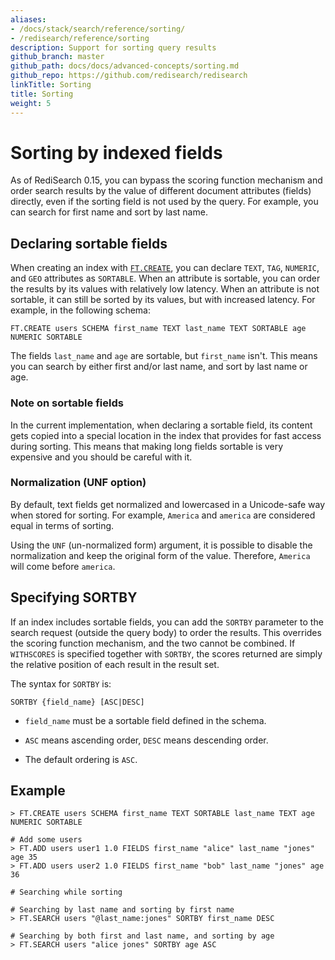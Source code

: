 ```yaml
---
aliases:
- /docs/stack/search/reference/sorting/
- /redisearch/reference/sorting
description: Support for sorting query results
github_branch: master
github_path: docs/docs/advanced-concepts/sorting.md
github_repo: https://github.com/redisearch/redisearch
linkTitle: Sorting
title: Sorting
weight: 5
---
```


# Sorting by indexed fields

As of RediSearch 0.15, you can bypass the scoring function mechanism and order search results by the value of different document attributes (fields) directly, even if the sorting field is not used by the query. For example, you can search for first name and sort by last name.

## Declaring sortable fields

When creating an index with [`FT.CREATE`](/commands/ft.create), you can declare `TEXT`, `TAG`, `NUMERIC`, and `GEO` attributes as `SORTABLE`. When an attribute is sortable, you can order the results by its values with relatively low latency. When an attribute is not sortable, it can still be sorted by its values, but with increased latency. For example, in the following schema:

```
FT.CREATE users SCHEMA first_name TEXT last_name TEXT SORTABLE age NUMERIC SORTABLE
```

The fields `last_name` and `age` are sortable, but `first_name` isn't. This means you can search by either first and/or last name, and sort by last name or age.

### Note on sortable fields

In the current implementation, when declaring a sortable field, its content gets copied into a special location in the index that provides for fast access during sorting. This means that making long fields sortable is very expensive and you should be careful with it.

### Normalization (UNF option)

By default, text fields get normalized and lowercased in a Unicode-safe way when stored for sorting. For example, `America` and `america` are considered equal in terms of sorting.

Using the `UNF` (un-normalized form) argument, it is possible to disable the normalization and keep the original form of the value. Therefore, `America` will come before `america`.

## Specifying SORTBY

If an index includes sortable fields, you can add the `SORTBY` parameter to the search request (outside the query body) to order the results. This overrides the scoring function mechanism, and the two cannot be combined. If `WITHSCORES` is specified together with `SORTBY`, the scores returned are simply the relative position of each result in the result set.

The syntax for `SORTBY` is:

```
SORTBY {field_name} [ASC|DESC]
```

* `field_name` must be a sortable field defined in the schema.

* `ASC` means ascending order, `DESC` means descending order.

* The default ordering is `ASC`.

## Example

```
> FT.CREATE users SCHEMA first_name TEXT SORTABLE last_name TEXT age NUMERIC SORTABLE

# Add some users
> FT.ADD users user1 1.0 FIELDS first_name "alice" last_name "jones" age 35
> FT.ADD users user2 1.0 FIELDS first_name "bob" last_name "jones" age 36

# Searching while sorting

# Searching by last name and sorting by first name
> FT.SEARCH users "@last_name:jones" SORTBY first_name DESC

# Searching by both first and last name, and sorting by age
> FT.SEARCH users "alice jones" SORTBY age ASC

```
